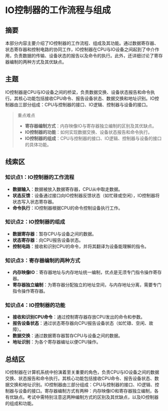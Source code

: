 # IO控制器的工作流程与组成

## 摘要

本部分内容主要介绍了IO控制器的工作流程、组成及其功能。通过数据寄存器、状态寄存器和控制电路的协同工作，IO控制器在CPU与IO设备之间起到了中介作用，负责数据的传输、设备状态的报告以及命令的执行。此外，还详细讨论了寄存器编制的两种方式及其优缺点。

## 主题

IO控制器是CPU与IO设备之间的桥梁，负责数据交换、设备状态报告和命令执行。其核心功能包括接收CPU命令、报告设备状态、数据交换和地址识别。IO控制器由三部分组成：CPU与控制器的接口、IO逻辑、控制器与设备的接口。

> 重点难点
>
> - **寄存器编制方式**：内存映像IO与寄存器独立编制的区别及其优缺点。
> - **IO控制器的功能**：如何实现数据交换、设备状态报告和命令执行。
> - **IO控制器的组成**：CPU与控制器的接口、IO逻辑、控制器与设备的接口的具体功能。

## 线索区

### 知识点1：IO控制器的工作流程
- **数据输入**：数据被放入数据寄存器，CPU从中取走数据。
- **状态反馈**：设备通过接口向IO控制器反馈状态（如忙碌或空闲），IO控制器将状态写入状态寄存器。
- **命令执行**：IO控制器根据CPU的命令控制设备执行工作。

### 知识点2：IO控制器的组成
- **数据寄存器**：暂存CPU与设备之间的数据。
- **状态寄存器**：向CPU报告设备状态。
- **控制电路**：接收和识别CPU的命令，并将其翻译为设备能理解的指令。

### 知识点3：寄存器编制的两种方式
- **内存映像IO**：寄存器地址与内存地址统一编制，优点是无须专门指令操作寄存器。
- **寄存器独立编制**：为寄存器分配独立的地址空间，与内存地址分离，需要专门指令操作寄存器。

### 知识点4：IO控制器的功能
- **接收和识别CPU命令**：通过控制寄存器存放CPU发出的命令和参数。
- **报告设备状态**：通过状态寄存器向CPU报告设备状态（如忙碌、空闲、故障）。
- **数据交换**：通过数据寄存器暂存CPU与设备之间的数据。
- **地址识别**：为各个寄存器编址以便CPU操作。

## 总结区

IO控制器在计算机系统中扮演着至关重要的角色，负责CPU与IO设备之间的数据交换、状态报告和命令执行。其核心功能包括接收CPU命令、报告设备状态、数据交换和地址识别。IO控制器由三部分组成：CPU与控制器的接口、IO逻辑、控制器与设备的接口。寄存器编制方式有两种：内存映像IO和寄存器独立编制，各有优缺点。考试中需特别注意这两种编制方式的区别及其优缺点，以及IO控制器的组成和功能。